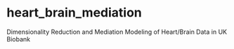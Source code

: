 # heart_brain_mediation
 Dimensionality Reduction and Mediation Modeling of Heart/Brain Data in UK Biobank
